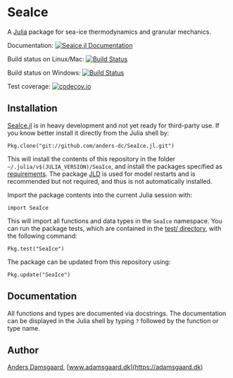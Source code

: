 # SeaIce
A [Julia](https://julialang.org) package for sea-ice thermodynamics and granular 
mechanics.

Documentation: [![Seaice.jl Documentation](https://img.shields.io/badge/docs-latest-blue.svt)](https://anders-dc.github.io/SeaIce.jl/latest)

Build status on Linux/Mac: [![Build Status](https://travis-ci.org/anders-dc/SeaIce.jl.svg?branch=master)](https://travis-ci.org/anders-dc/SeaIce.jl) 

Build status on Windows: [![Build Status](https://ci.appveyor.com/api/projects/status/github/anders-dc/SeaIce.jl?svg=true)](https://ci.appveyor.com/project/anders-dc/seaice-jl/) 

Test coverage: [![codecov.io](http://codecov.io/github/anders-dc/SeaIce.jl/coverage.svg?branch=master)](http://codecov.io/github/anders-dc/SeaIce.jl?branch=master)

## Installation
[SeaIce.jl](https://github.com/anders-dc/SeaIce.jl) is in heavy development and 
not yet ready for third-party use.  If you know better install it directly from 
the Julia shell by:

    Pkg.clone("git://github.com/anders-dc/SeaIce.jl.git")

This will install the contents of this repository in the folder 
`~/.julia/v$(JULIA_VERSION)/SeaIce`, and install the packages specified as 
[requirements](REQUIRE).  The package [JLD](https://github.com/JuliaIO/JLD.jl) 
is used for model restarts and is recommended but not required, and thus is not 
automatically installed.

Import the package contents into the current Julia session with:

    import SeaIce

This will import all functions and data types in the `SeaIce` namespace.  You 
can run the package tests, which are contained in the [test/ directory](test/), 
with the following command:

    Pkg.test("SeaIce")

The package can be updated from this repository using:

    Pkg.update("SeaIce")

## Documentation
All functions and types are documented via docstrings.  The documentation can be 
displayed in the Julia shell by typing `?` followed by the function or type 
name.

## Author
[Anders Damsgaard](mailto:anders.damsgaard@noaa.gov),
[www.adamsgaard.dk](https://adamsgaard.dk)

